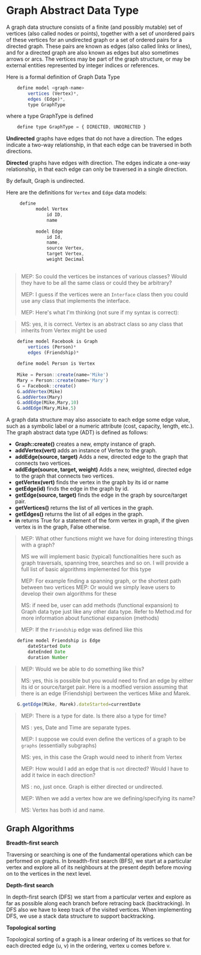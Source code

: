 # Graph Abstract Data Type

A graph data structure consists of a finite (and possibly mutable) set of vertices (also called nodes or points), together with a set of unordered pairs of these vertices for an undirected graph or a set of ordered pairs for a directed graph. These pairs are known as edges (also called links or lines), and for a directed graph are also known as edges but also sometimes arrows or arcs. The vertices may be part of the graph structure, or may be external entities represented by integer indices or references.

Here is a formal definition of Graph Data Type 

```js
    define model <graph-name> 
        vertices (Vertex)*,
        edges (Edge)*,
        type GraphType
```

where a type GraphType is defined 

```js
    define type GraphType = { DIRECTED, UNDIRECTED }
```

**Undirected** graphs have edges that do not have a direction. The edges indicate a two-way relationship, in that each edge can be traversed in both directions. 

**Directed** graphs have edges with direction. The edges indicate a one-way relationship, in that each edge can only be traversed in a single direction.

By default, Graph is undirected.

Here are the definitions for `Vertex` and `Edge` data models:

```js
     define 
           model Vertex 
               id ID,
               name
               
           model Edge
               id Id,
               name,
               source Vertex, 
               target Vertex,
               weight Decimal
               
```


>MEP: So could the vertices be instances of various classes? Would they have to be all the same class or could they be arbitrary?
>
>MEP: I guess if the vertices were an `Interface` class then you could use any class that implements the interface.
>
>MEP: Here's what I'm thinking (not sure if my syntax is correct):

>MS: yes, it is correct. Vertex is an abstract class so any class that inherits from Vertex might be used
```js
    define model Facebook is Graph
        vertices (Person)*
        edges (Friendship)*
        
    define model Person is Vertex        
        
    Mike = Person::create(name='Mike')  
    Mary = Person::create(name='Mary') 
    G = Facebook::create()
    G.addVertex(Mike)
    G.addVertex(Mary)
    G.addEdge(Mike,Mary,10)
    G.addEdge(Mary,Mike,5)
```
A graph data structure may also associate to each edge some edge value, such as a symbolic label or a numeric attribute (cost, capacity, length, etc.).
The graph abstract data type (ADT) is defined as follows:

- **Graph::create()** creates a new, empty instance of graph.
- **addVertex(vert)** adds an instance of Vertex to the graph.
- **addEdge(source, target)** Adds a new, directed edge to the graph that connects two vertices.
- **addEdge(source, target, weight)** Adds a new, weighted, directed edge to the graph that connects two vertices.
- **getVertex(vert)** finds the vertex in the graph by its id or name
- **getEdge(id)** finds the edge in the graph by id.
- **getEdge(source, target)** finds the edge in the graph by source/target pair.
- **getVertices()** returns the list of all vertices in the graph.
- **getEdges()** returns the list of all edges in the graph.
- **in** returns True for a statement of the form vertex in graph, if the given vertex is in the graph, False otherwise.

>MEP: What other functions might we have for doing interesting things with a graph?
>
>MS we will implement basic (typical) functionalities here such as graph traversals, spanning tree, searches and so on. I will provide a full list of basic algorithms implemented for this type
>
>MEP: For example finding a spanning graph, or the shortest path between two vertices
>MEP: Or would we simply leave users to develop their own algorithms for these
>
>MS: if need be, user can add methods (functional expansion) to Graph data type just like any other data type. Refer to Method.md for more information about functional expansion (methods)
>
>MEP: If the `Friendship` edge was defined like this
```js
    define model Friendship is Edge
        dateStarted Date
        dateEnded Date
        duration Number
```

>MEP: Would we be able to do something like this?
>
>MS: yes, this is possible but you would need to find an edge by either its id or source/target pair. Here is a modfied version assuming that there is an edge (Friendship) bertween the vertices Mike and Marek.
>


```js
    G.getEdge(Mike, Marek).dateStarted=currentDate
```

>MEP: There is a type for date. Is there also a type for time?
>
>MS : yes, Date and Time are separate types.
>
>MEP: I suppose we could even define the vertices of a graph to be `graphs` (essentially subgraphs)
>
>MS: yes, in this case the Graph would need to inherit from Vertex
>
>MEP: How would I add an edge that is `not` directed? Would I have to add it twice in each direction?
>
>MS : no, just once. Graph is either directed or undirected.
>
>MEP: When we add a vertex how are we defining/specifying its name?
>
>MS: Vertex has both id and name.

## Graph Algorithms

 **Breadth-first search**
 
 
Traversing or searching is one of the fundamental operations which can be performed on graphs. In breadth-first search (BFS), we start at a particular vertex and explore all of its neighbours at the present depth before moving on to the vertices in the next level.

**Depth-first search**

In depth-first search (DFS) we start from a particular vertex and explore as far as possible along each branch before retracing back (backtracking). In DFS also we have to keep track of the visited vertices. When implementing DFS, we use a stack data structure to support backtracking.

**Topological sorting**


Topological sorting of a graph is a linear ordering of its vertices so that for each directed edge (u, v) in the ordering, vertex u comes before v.

